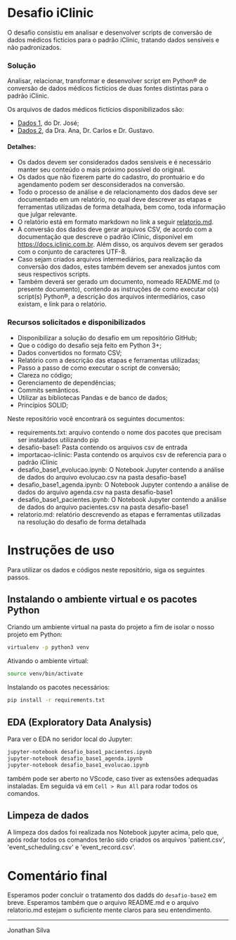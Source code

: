 # Desafio iClinic

O desafio consistiu em analisar e desenvolver scripts de conversão de dados médicos fictícios para o padrão iClinic, tratando dados sensíveis e não padronizados.

### Solução

Analisar, relacionar, transformar e desenvolver script em Python&reg; de conversão de dados médicos fictícios de duas fontes distintas para o padrão iClinic.

Os arquivos de dados médicos fictícios disponibilizados são:
- [Dados 1](https://github.com/iclinic/iclinic-migration-challenge/blob/master/desafio-base1.zip), do Dr. José;
- [Dados 2](https://github.com/iclinic/iclinic-migration-challenge/blob/master/desafio-base2.zip), da Dra. Ana, Dr. Carlos e Dr. Gustavo.

#### Detalhes:

- Os dados devem ser considerados dados sensíveis e é necessário manter seu conteúdo o mais próximo possível do original.
- Os dados que não fizerem parte do cadastro, do prontuário e do agendamento podem ser desconsiderados na conversão.
- Todo o processo de análise e de relacionamento dos dados deve ser documentado em um relatório, no qual deve descrever as etapas e ferramentas utilizadas de forma detalhada, bem como, toda informação que julgar relevante.
- O relatório está em formato markdown no link a seguir [relatorio.md](relatorio.md).
- A conversão dos dados deve gerar arquivos CSV, de acordo com a documentação que descreve o padrão iClinic, disponível em https://docs.iclinic.com.br. Além disso, os arquivos devem ser gerados com o conjunto de caracteres UTF-8.
- Caso sejam criados arquivos intermediários, para realização da conversão dos dados, estes também devem ser anexados juntos com seus respectivos scripts.
- Também deverá ser gerado um documento, nomeado README.md (o presente documento), contendo as instruções de como executar o(s) script(s) Python&reg;, a descrição dos arquivos intermediários, caso existam, e link para o relatório.

### Recursos solicitados e disponibilizados

- Disponibilizar a solução do desafio em um repositório GitHub;
- Que o código do desafio seja feito em Python 3+;
- Dados convertidos no formato CSV;
- Relatório com a descrição das etapas e ferramentas utilizadas;
- Passo a passo de como executar o script de conversão;
- Clareza no código;
- Gerenciamento de dependências;
- Commits semânticos.
- Utilizar as bibliotecas Pandas e de banco de dados;
- Princípios SOLID;

Neste repositório você encontrará os seguintes documentos:

- requirements.txt: arquivo contendo o nome dos pacotes que precisam ser instalados utilizando pip
- desafio-base1: Pasta contendo os arquivos csv de entrada
- importacao-iclinic: Pasta contendo os arquivos csv de referencia para o padrão iClinic
- desafio_base1_evolucao.ipynb: O Notebook Jupyter contendo a análise de dados do arquivo evolucao.csv na pasta desafio-base1
- desafio_base1_agenda.ipynb: O Notebook Jupyter contendo a análise de dados do arquivo agenda.csv na pasta desafio-base1
- desafio_base1_pacientes.ipynb: O Notebook Jupyter contendo a análise de dados do arquivo pacientes.csv na pasta desafio-base1
- relatorio.md: relatório descrevendo as etapas e ferramentas utilizadas na resolução do desafio de forma detalhada

# Instruções de uso

Para utilizar os dados e códigos neste repositório, siga os seguintes passos.

## Instalando o ambiente virtual e os pacotes Python

Criando um ambiente virtual na pasta do projeto a fim de isolar o nosso projeto em Python:

```sh
virtualenv -p python3 venv
``` 
Ativando o ambiente virtual:
```sh
source venv/bin/activate
```
Instalando os pacotes necessários:
```sh
pip install -r requirements.txt
```

## EDA (Exploratory Data Analysis)
Para ver o EDA no seridor local do Jupyter:
```sh
jupyter-notebook desafio_base1_pacientes.ipynb
jupyter-notebook desafio_base1_agenda.ipynb
jupyter-notebook desafio_base1_evolucao.ipynb

```
também pode ser aberto no VScode, caso tiver as extensões adequadas instaladas.
Em seguida vá em `Cell > Run All` para rodar todos os comandos.

## Limpeza de dados
A limpeza dos dados foi realizada nos Notebook jupyter acima, pelo que, após rodar todos os comandos terão sido criados os arquivos 'patient.csv', 'event_scheduling.csv' e 'event_record.csv'.

# Comentário final

Esperamos poder concluir o tratamento dos dadds do `desafio-base2` em breve.
Esperamos também que o arquivo README.md e o arquivo relatorio.md estejam o suficiente mente claros para seu entendimento.

___
Jonathan Silva